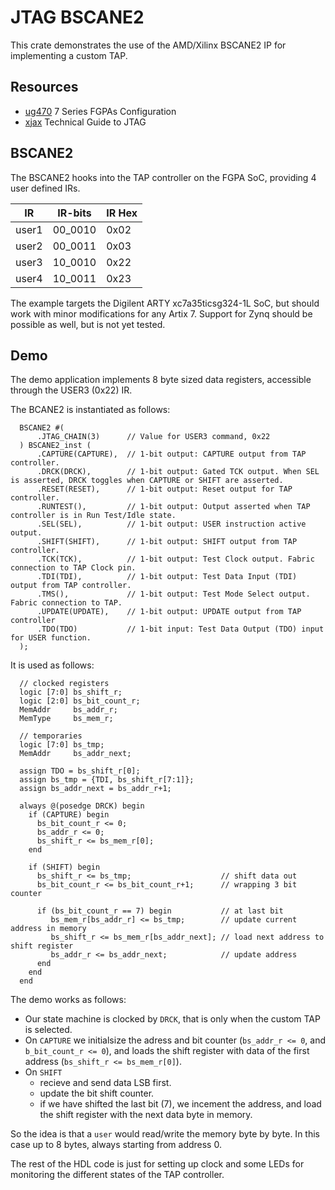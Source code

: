 # JTAG BSCANE2

This crate demonstrates the use of the AMD/Xilinx BSCANE2 IP for implementing a custom TAP.

## Resources

- [ug470](https://docs.amd.com/v/u/en-US/ug470_7Series_Config) 7 Series FGPAs Configuration
- [xjax](https://www.xjtag.com/about-jtag/jtag-a-technical-overview/) Technical Guide to JTAG

## BSCANE2

The BSCANE2 hooks into the TAP controller on the FGPA SoC, providing 4 user defined IRs.

| IR    | IR-bits | IR Hex |
| ----- | ------- | ------ |
| user1 | 00_0010 |   0x02 |
| user2 | 00_0011 |   0x03 |
| user3 | 10_0010 |   0x22 |
| user4 | 10_0011 |   0x23 |

The example targets the Digilent ARTY xc7a35ticsg324-1L SoC, but should work with minor modifications for any Artix 7. Support for Zynq should be possible as well, but is not yet tested.

## Demo

The demo application implements 8 byte sized data registers, accessible through the USER3 (0x22) IR.

The BCANE2 is instantiated as follows:

```SV
  BSCANE2 #(
      .JTAG_CHAIN(3)      // Value for USER3 command, 0x22
  ) BSCANE2_inst (
      .CAPTURE(CAPTURE),  // 1-bit output: CAPTURE output from TAP controller.
      .DRCK(DRCK),        // 1-bit output: Gated TCK output. When SEL is asserted, DRCK toggles when CAPTURE or SHIFT are asserted.
      .RESET(RESET),      // 1-bit output: Reset output for TAP controller.
      .RUNTEST(),         // 1-bit output: Output asserted when TAP controller is in Run Test/Idle state.
      .SEL(SEL),          // 1-bit output: USER instruction active output.
      .SHIFT(SHIFT),      // 1-bit output: SHIFT output from TAP controller.
      .TCK(TCK),          // 1-bit output: Test Clock output. Fabric connection to TAP Clock pin.
      .TDI(TDI),          // 1-bit output: Test Data Input (TDI) output from TAP controller.
      .TMS(),             // 1-bit output: Test Mode Select output. Fabric connection to TAP.
      .UPDATE(UPDATE),    // 1-bit output: UPDATE output from TAP controller
      .TDO(TDO)           // 1-bit input: Test Data Output (TDO) input for USER function.
  );
```

It is used as follows:

```SV
  // clocked registers
  logic [7:0] bs_shift_r;
  logic [2:0] bs_bit_count_r; 
  MemAddr     bs_addr_r;
  MemType     bs_mem_r;
 
  // temporaries
  logic [7:0] bs_tmp; 
  MemAddr     bs_addr_next;
  
  assign TDO = bs_shift_r[0];
  assign bs_tmp = {TDI, bs_shift_r[7:1]};
  assign bs_addr_next = bs_addr_r+1;
 
  always @(posedge DRCK) begin
    if (CAPTURE) begin
      bs_bit_count_r <= 0;
      bs_addr_r <= 0;
      bs_shift_r <= bs_mem_r[0];
    end

    if (SHIFT) begin
      bs_shift_r <= bs_tmp;                    // shift data out
      bs_bit_count_r <= bs_bit_count_r+1;      // wrapping 3 bit counter
    
      if (bs_bit_count_r == 7) begin           // at last bit
         bs_mem_r[bs_addr_r] <= bs_tmp;        // update current address in memory
         bs_shift_r <= bs_mem_r[bs_addr_next]; // load next address to shift register
         bs_addr_r <= bs_addr_next;            // update address
      end
    end
  end
```

The demo works as follows:
- Our state machine is clocked by `DRCK`, that is only when the custom TAP is selected.
- On `CAPTURE` we initialsize the adress and bit counter (`bs_addr_r <= 0`, and `b_bit_count_r <= 0`), and loads the shift register with data of the first address (`bs_shift_r <= bs_mem_r[0]`).
- On `SHIFT` 
  - recieve and send data LSB first.
  - update the bit shift counter.
  - if we have shifted the last bit (7), we incement the address, and load the shift register with the next data byte in memory.

So the idea is that a `user` would read/write the memory byte by byte. In this case up to 8 bytes, always starting from address 0.

The rest of the HDL code is just for setting up clock and some LEDs for monitoring the different states of the TAP controller.





